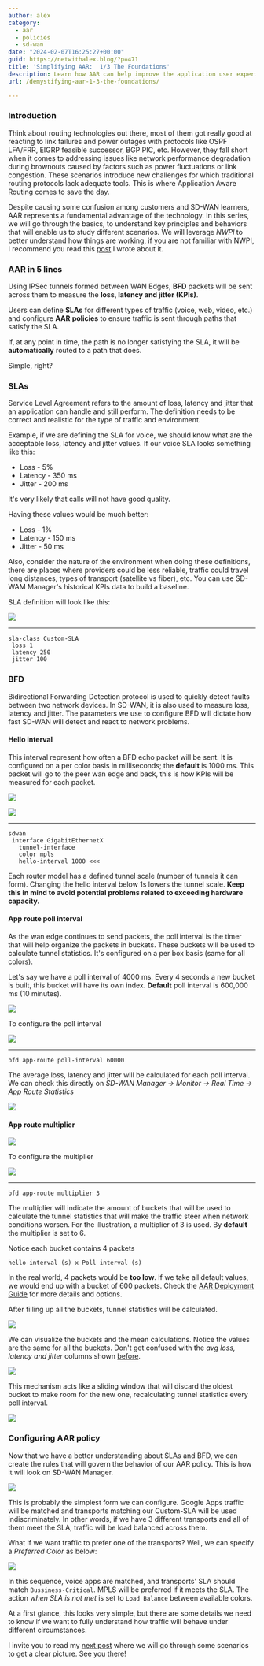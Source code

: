 ```yaml
---
author: alex
category:
  - aar
  - policies
  - sd-wan
date: "2024-02-07T16:25:27+00:00"
guid: https://netwithalex.blog/?p=471
title: 'Simplifying AAR:  1/3 The Foundations'
description: Learn how AAR can help improve the application user experience with Cisco SD-WAN 
url: /demystifying-aar-1-3-the-foundations/

---
```

### Introduction

Think about routing technologies out there, most of them got really good at reacting to link failures and power outages with protocols like OSPF LFA/FRR, EIGRP feasible successor, BGP PIC, etc. However, they fall short when it comes to addressing issues like network performance degradation during brownouts caused by factors such as power fluctuations or link congestion. These scenarios introduce new challenges for which traditional routing protocols lack adequate tools. This is where Application Aware Routing comes to save the day.

Despite causing some confusion among customers and SD-WAN learners, AAR represents a fundamental advantage of the technology. In this series, we will go through the basics, to understand key principles and behaviors that will enable us to study different scenarios. We will leverage _NWPI_ to better understand how things are working, if you are not familiar with NWPI, I recommend you read this [post](/network-wide-path-insights-an-introduction/) I wrote about it.

### AAR in 5 lines

Using IPSec tunnels formed between WAN Edges, **BFD** packets will be sent across them to measure the **loss, latency and jitter (KPIs)**.

Users can define **SLAs** for different types of traffic (voice, web, video, etc.) and configure **AAR** **policies** to ensure traffic is sent through paths that satisfy the SLA.

If, at any point in time, the path is no longer satisfying the SLA, it will be **automatically** routed to a path that does.

Simple, right?

### SLAs

Service Level Agreement refers to the amount of loss, latency and jitter that an application can handle and still perform. The definition needs to be correct and realistic for the type of traffic and environment.

Example, if we are defining the SLA for voice, we should know what are the acceptable loss, latency and jitter values. If our voice SLA looks something like this:

- Loss - 5%
- Latency - 350 ms
- Jitter - 200 ms

It's very likely that calls will not have good quality.

Having these values would be much better:

- Loss - 1%
- Latency - 150 ms
- Jitter - 50 ms

Also, consider the nature of the environment when doing these definitions, there are places where providers could be less reliable, traffic could travel long distances, types of transport (satellite vs fiber), etc. You can use SD-WAM Manager's historical KPIs data to build a baseline.

SLA definition will look like this:

![](/wp-content/uploads/2024/02/S1-aar100.png)

* * *

```
sla-class Custom-SLA
 loss 1
 latency 250
 jitter 100
```

### BFD

Bidirectional Forwarding Detection protocol is used to quickly detect faults between two network devices. In SD-WAN, it is also used to measure loss, latency and jitter. The parameters we use to configure BFD will dictate how fast SD-WAN will detect and react to network problems.

#### Hello interval

This interval represent how often a BFD echo packet will be sent. It is configured on a per color basis in milliseconds; the **default** is 1000 ms. This packet will go to the peer wan edge and back, this is how KPIs will be measured for each packet.

![](/wp-content/uploads/2024/02/BFD-1.png)

![](/wp-content/uploads/2024/02/s1-aar101.png)

* * *

```
sdwan
 interface GigabitEthernetX
   tunnel-interface
   color mpls
   hello-interval 1000 <<<
```

Each router model has a defined tunnel scale (number of tunnels it can form). Changing the hello interval below 1s lowers the tunnel scale. **Keep this in mind to avoid potential problems related to exceeding hardware capacity.**

#### App route poll interval

As the wan edge continues to send packets, the poll interval is the timer that will help organize the packets in buckets. These buckets will be used to calculate tunnel statistics. It's configured on a per box basis (same for all colors).

Let's say we have a poll interval of 4000 ms. Every 4 seconds a new bucket is built, this bucket will have its own index. **Default** poll interval is 600,000 ms (10 minutes).

![](/wp-content/uploads/2024/02/BFD-4.png)

To configure the poll interval

![](/wp-content/uploads/2024/02/BFD-cofig.png)

* * *

```
bfd app-route poll-interval 60000
```

The average loss, latency and jitter will be calculated for each poll interval. We can check this directly on _SD-WAN Manager -> Monitor -> Real Time -> App Route Statistics_

![](/wp-content/uploads/2024/02/BFD-5.png)

#### App route multiplier

![](/wp-content/uploads/2024/02/Screenshot-2024-02-06-at-12.16.05.png)

To configure the multiplier

![](/wp-content/uploads/2024/02/BFD-cofig-1.png)

* * *

```
bfd app-route multiplier 3
```

The multiplier will indicate the amount of buckets that will be used to calculate the tunnel statistics that will make the traffic steer when network conditions worsen. For the illustration, a multiplier of 3 is used. By **default** the multiplier is set to 6.

Notice each bucket contains 4 packets

`hello interval (s) x Poll interval (s)`

In the real world, 4 packets would be **too low**. If we take all default values, we would end up with a bucket of 600 packets. Check the [AAR Deployment Guide](https://www.cisco.com/c/en/us/td/docs/solutions/CVD/SDWAN/cisco-sdwan-application-aware-routing-deploy-guide.html) for more details and options.

After filling up all the buckets, tunnel statistics will be calculated.

![](/wp-content/uploads/2024/02/BFD-10.png)

We can visualize the buckets and the mean calculations. Notice the values are the same for all the buckets. Don't get confused with the _avg loss, latency and jitter_ columns shown [before](#avg-values).

![](/wp-content/uploads/2024/02/BFD-11.png)

This mechanism acts like a sliding window that will discard the oldest bucket to make room for the new one, recalculating tunnel statistics every poll interval.

![](/wp-content/uploads/2024/02/BFD-9-1.png)

### Configuring AAR policy

Now that we have a better understanding about SLAs and BFD, we can create the rules that will govern the behavior of our AAR policy. This is how it will look on SD-WAN Manager.

![](/wp-content/uploads/2024/02/s1-aar100-1.png)

This is probably the simplest form we can configure. Google Apps traffic will be matched and transports matching our Custom-SLA will be used indiscriminately. In other words, if we have 3 different transports and all of them meet the SLA, traffic will be load balanced across them.

What if we want traffic to prefer one of the transports? Well, we can specify a _Preferred Color_ as below:

![](/wp-content/uploads/2024/02/manger-aar.png)

In this sequence, voice apps are matched, and transports' SLA should match `Bussiness-Critical`. MPLS will be preferred if it meets the SLA. The action _when SLA is not met_ is set to `Load Balance` between available colors.

At a first glance, this looks very simple, but there are some details we need to know if we want to fully understand how traffic will behave under different circumstances.

I invite you to read my [next post](/demystifying-aar-understanding-different-scenarios/) where we will go through some scenarios to get a clear picture. See you there!

